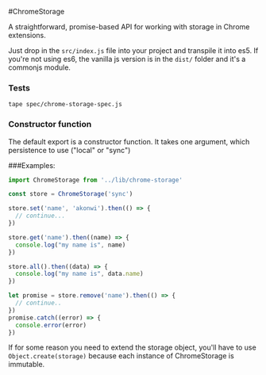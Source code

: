 #ChromeStorage

A straightforward, promise-based API for working with storage in Chrome extensions.

Just drop in the `src/index.js` file into your project and transpile it into es5. If you're not using es6, the vanilla js version is in the `dist/` folder and it's a commonjs module.

### Tests
`tape spec/chrome-storage-spec.js`

### Constructor function
The default export is a constructor function. It takes one argument, which persistence to use ("local" or "sync")

###Examples:
``` javascript
import ChromeStorage from '../lib/chrome-storage'

const store = ChromeStorage('sync')

store.set('name', 'akonwi').then(() => {
  // continue...
})

store.get('name').then((name) => {
  console.log("my name is", name)
})

store.all().then((data) => {
  console.log("my name is", data.name)
})

let promise = store.remove('name').then(() => {
  // continue..
})
promise.catch((error) => {
  console.error(error)
})
```

If for some reason you need to extend the storage object, you'll have to use `Object.create(storage)`
because each instance of ChromeStorage is immutable.
